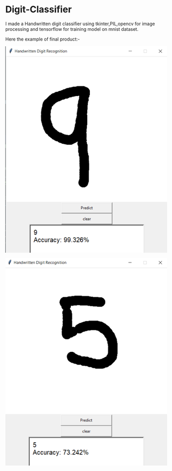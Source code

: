 # Digit-Classifier

I made a Handwritten digit classifier using tkinter,PIL,opencv for image processing and tensorflow for training model on mnist dataset.

Here the example of final product:- 


![](images/test.png)


![](images/test1.png)
